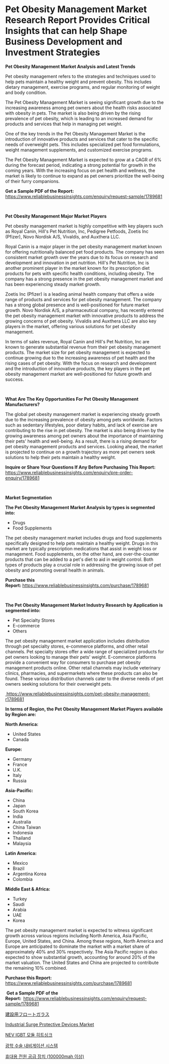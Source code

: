 <p><h1>Pet Obesity Management Market Research Report Provides Critical Insights that can help Shape Business Development and Investment Strategies</h1></p><p><strong>Pet Obesity Management Market Analysis and Latest Trends</strong></p>
<p><p>Pet obesity management refers to the strategies and techniques used to help pets maintain a healthy weight and prevent obesity. This includes dietary management, exercise programs, and regular monitoring of weight and body condition.</p><p>The Pet Obesity Management Market is seeing significant growth due to the increasing awareness among pet owners about the health risks associated with obesity in pets. The market is also being driven by the rising prevalence of pet obesity, which is leading to an increased demand for products and services that help in managing pet weight.</p><p>One of the key trends in the Pet Obesity Management Market is the introduction of innovative products and services that cater to the specific needs of overweight pets. This includes specialized pet food formulations, weight management supplements, and customized exercise programs.</p><p>The Pet Obesity Management Market is expected to grow at a CAGR of 6% during the forecast period, indicating a strong potential for growth in the coming years. With the increasing focus on pet health and wellness, the market is likely to continue to expand as pet owners prioritize the well-being of their furry companions.</p></p>
<p><strong>Get a Sample PDF of the Report:&nbsp;</strong> <a href="https://www.reliablebusinessinsights.com/enquiry/request-sample/1789681">https://www.reliablebusinessinsights.com/enquiry/request-sample/1789681</a></p>
<p>&nbsp;</p>
<p><strong>Pet Obesity Management Major Market Players</strong></p>
<p><p>Pet obesity management market is highly competitive with key players such as Royal Canin, Hill's Pet Nutrition, Inc, Pedigree Petfoods, Zoetis Inc (Pfizer), Novo Nordisk A/S, Vivaldis, and Auxthera LLC. </p><p>Royal Canin is a major player in the pet obesity management market known for offering nutritionally balanced pet food products. The company has seen consistent market growth over the years due to its focus on research and development and innovation in pet nutrition. Hill's Pet Nutrition, Inc is another prominent player in the market known for its prescription diet products for pets with specific health conditions, including obesity. The company has a strong presence in the pet obesity management market and has been experiencing steady market growth.</p><p>Zoetis Inc (Pfizer) is a leading animal health company that offers a wide range of products and services for pet obesity management. The company has a strong global presence and is well-positioned for future market growth. Novo Nordisk A/S, a pharmaceutical company, has recently entered the pet obesity management market with innovative products to address the growing concerns of pet obesity. Vivaldis and Auxthera LLC are also key players in the market, offering various solutions for pet obesity management.</p><p>In terms of sales revenue, Royal Canin and Hill's Pet Nutrition, Inc are known to generate substantial revenue from their pet obesity management products. The market size for pet obesity management is expected to continue growing due to the increasing awareness of pet health and the rising cases of pet obesity. With the focus on research and development and the introduction of innovative products, the key players in the pet obesity management market are well-positioned for future growth and success.</p></p>
<p>&nbsp;</p>
<p><strong>What Are The Key Opportunities For Pet Obesity Management Manufacturers?</strong></p>
<p><p>The global pet obesity management market is experiencing steady growth due to the increasing prevalence of obesity among pets worldwide. Factors such as sedentary lifestyles, poor dietary habits, and lack of exercise are contributing to the rise in pet obesity. The market is also being driven by the growing awareness among pet owners about the importance of maintaining their pets' health and well-being. As a result, there is a rising demand for pet obesity management products and services. Looking ahead, the market is projected to continue on a growth trajectory as more pet owners seek solutions to help their pets maintain a healthy weight.</p></p>
<p><strong>Inquire or Share Your Questions If Any Before Purchasing This Report:</strong> <a href="https://www.reliablebusinessinsights.com/enquiry/pre-order-enquiry/1789681">https://www.reliablebusinessinsights.com/enquiry/pre-order-enquiry/1789681</a></p>
<p>&nbsp;</p>
<p><strong>Market Segmentation</strong></p>
<p><strong>The Pet Obesity Management Market Analysis by types is segmented into:</strong></p>
<p><ul><li>Drugs</li><li>Food Supplements</li></ul></p>
<p><p>The pet obesity management market includes drugs and food supplements specifically designed to help pets maintain a healthy weight. Drugs in this market are typically prescription medications that assist in weight loss or management. Food supplements, on the other hand, are over-the-counter products that can be added to a pet's diet to aid in weight control. Both types of products play a crucial role in addressing the growing issue of pet obesity and promoting overall health in animals.</p></p>
<p><strong>Purchase this Report:&nbsp;</strong><a href="https://www.reliablebusinessinsights.com/purchase/1789681">https://www.reliablebusinessinsights.com/purchase/1789681</a></p>
<p>&nbsp;</p>
<p><strong>The Pet Obesity Management Market Industry Research by Application is segmented into:</strong></p>
<p><ul><li>Pet Specialty Stores</li><li>E-commerce</li><li>Others</li></ul></p>
<p><p>The pet obesity management market application includes distribution through pet specialty stores, e-commerce platforms, and other retail channels. Pet specialty stores offer a wide range of specialized products for pet owners looking to manage their pets' weight. E-commerce platforms provide a convenient way for consumers to purchase pet obesity management products online. Other retail channels may include veterinary clinics, pharmacies, and supermarkets where these products can also be found. These various distribution channels cater to the diverse needs of pet owners seeking solutions for their overweight pets.</p></p>
<p><a href="https://www.reliablebusinessinsights.com/pet-obesity-management-r1789681">&nbsp;https://www.reliablebusinessinsights.com/pet-obesity-management-r1789681</a></p>
<p><strong>In terms of Region, the Pet Obesity Management Market Players available by Region are:</strong></p>
<p>
    <p> <strong> North America: </strong>
        <ul>
            <li>United States</li>
            <li>Canada</li>
        </ul>
        </p> 
    <p> <strong> Europe: </strong>
        <ul>
            <li>Germany</li>
            <li>France</li>
            <li>U.K.</li>
            <li>Italy</li>
            <li>Russia</li>
        </ul>
        </p> 
    <p> <strong> Asia-Pacific: </strong>
        <ul>
            <li>China</li>
            <li>Japan</li>
            <li>South Korea</li>
            <li>India</li>
            <li>Australia</li>
            <li>China Taiwan</li>
            <li>Indonesia</li>
            <li>Thailand</li>
            <li>Malaysia</li>
        </ul>
        </p> 
    <p> <strong> Latin America: </strong>
        <ul>
            <li>Mexico</li>
            <li>Brazil</li>
            <li>Argentina Korea</li>
            <li>Colombia</li>
        </ul>
        </p> 
    <p> <strong> Middle East & Africa: </strong>
        <ul>
            <li>Turkey</li>
            <li>Saudi</li>
            <li>Arabia</li>
            <li>UAE</li>
            <li>Korea</li>
        </ul>
    </p>
    </p>
<p><p>The pet obesity management market is expected to witness significant growth across various regions including North America, Asia Pacific, Europe, United States, and China. Among these regions, North America and Europe are anticipated to dominate the market with a market share of approximately 40% and 30% respectively. The Asia Pacific region is also expected to show substantial growth, accounting for around 20% of the market valuation. The United States and China are projected to contribute the remaining 10% combined.</p></p>
<p><strong>Purchase this Report: </strong><a href="https://www.reliablebusinessinsights.com/purchase/1789681">https://www.reliablebusinessinsights.com/purchase/1789681</a></p>
<p>&nbsp;<strong>Get a Sample PDF of the Report:&nbsp;&nbsp;</strong><a href="https://www.reliablebusinessinsights.com/enquiry/request-sample/1789681">https://www.reliablebusinessinsights.com/enquiry/request-sample/1789681</a></p>
<p><strong></strong></p>
<p><p><a href="https://medium.com/@deontestanton2023/%E5%BB%BA%E8%A8%AD%E7%94%A8%E3%83%95%E3%83%AD%E3%83%BC%E3%83%88%E3%82%AC%E3%83%A9%E3%82%B9%E5%B8%82%E5%A0%B4%E3%81%AF-%E5%B8%82%E5%A0%B4%E3%82%B7%E3%82%A7%E3%82%A2-%E3%82%B5%E3%82%A4%E3%82%BA-2031%E5%B9%B4%E3%81%BE%E3%81%A7%E3%81%AE%E4%BA%88%E6%B8%AC%E3%81%AB%E7%84%A6%E7%82%B9%E3%82%92%E5%BD%93%E3%81%A6%E3%81%A6%E3%81%84%E3%81%BE%E3%81%99-ea1b78f34862">建設用フロートガラス</a></p><p><a href="https://issuu.com/reportprime-2/docs/industrial-surge-protective-devices-market-size-20">Industrial Surge Protective Devices Market</a></p><p><a href="https://medium.com/@dadanedu33/nev-igbt-%EB%AA%A8%EB%93%88-%ED%9E%88%ED%8A%B8%EC%8B%B1%ED%81%AC-%EC%8B%9C%EC%9E%A5-%EB%B6%84%EC%84%9D-cagr-%EC%8B%9C%EC%9E%A5-%EC%84%B8%EB%B6%84%ED%99%94-%EB%B0%8F-%EA%B8%80%EB%A1%9C%EB%B2%8C-%EC%82%B0%EC%97%85-%EA%B0%9C%EC%9A%94-1168319203e8">NEV IGBT 모듈 히트싱크</a></p><p><a href="https://github.com/BrettWeberrt8767765/Market-Research-Report-List-2/blob/main/755927599936.md">광학 수술 내비게이션 시스템</a></p><p><a href="https://medium.com/@marchall15/%ED%9C%B4%EB%8C%80%EC%9A%A9-%EC%A0%84%EC%9B%90-%EA%B3%B5%EA%B8%89-100-000mah-%EC%9D%B4%EC%83%81-%EC%8B%9C%EC%9E%A5-%EB%B6%84%EC%84%9D-%EB%B0%8F-2024%EB%85%84%EB%B6%80%ED%84%B0-2031%EB%85%84%EA%B9%8C%EC%A7%80-%EC%98%88%EC%83%81%EB%90%98%EB%8A%94-%EA%B7%9C%EB%AA%A8-%EC%98%88%EC%B8%A1-b64b700af308">휴대용 전원 공급 장치 (100000mah 이상)</a></p></p>